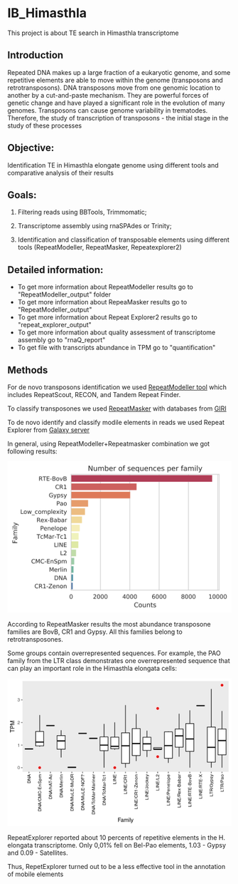# IB_Himasthla
This project is about TE search in Himasthla transcriptome

## Introduction
Repeated DNA makes up a large fraction of a eukaryotic genome, and some repetitive elements are able to move within the genome (transposons and retrotransposons). DNA transposons move from one genomic location to another by a cut-and-paste mechanism. They are powerful forces of genetic change and have played a significant role in the evolution of many genomes.
Transposons can cause genome variability in trematodes. Therefore, the study of transcription of transposons - the initial stage in the study of these processes

## Objective:
Identification TE in Himasthla elongate genome using different tools and comparative analysis of their results

## Goals:

1. Filtering reads using BBTools, Trimmomatic;

2. Transcriptome assembly using rnaSPAdes or Trinity;

3. Identification and classification of transposable elements using different tools (RepeatModeller, RepeatMasker, Repeatexplorer2)

## Detailed information:

* To get more information about RepeatModeller results go to "RepeatModeller_output" folder
* To get more information about RepeaMasker results go to "RepeatModeller_output"
* To get more information about Repeat Explorer2 results go to "repeat_explorer_output"
* To get more information about quality assessment of transcriptome assembly go to "rnaQ_report"
* To get file with transcripts abundance in TPM go to "quantification"

## Methods

For de novo transposons identification we used [RepeatModeller tool](http://www.repeatmasker.org/RepeatModeler/) which includes RepeatScout, RECON, and Tandem Repeat Finder.

To classify transposones we used [RepeatMasker](http://www.repeatmasker.org/) with databases from [GIRI](https://www.girinst.org/repbase/)

To de novo identify and classify modile elements in reads we used Repeat Explorer from [Galaxy server](http://repeatexplorer.org/)

In general, using RepeatModeller+Repeatmasker combination we got following results:

![RepeatModeller+RepeatMasker results](https://github.com/NickPanyushev/IB_Himasthla/blob/master/Plots/Counts.png)

According to RepeatMasker results the most abundance transposone families are BovB, CR1 and Gypsy. All this families belong to retrotransposones.

Some groups contain overrepresented sequences. For example, the PAO family from the LTR class demonstrates one overrepresented sequence that can play an important role in the Himasthla elongata cells:

![overrepresented sequences](https://github.com/NickPanyushev/IB_Himasthla/blob/master/Plots/Rplot02.jpeg)


RepeatExplorer reported about 10 percents of repetitive elements in the H. elongata transcriptome. Only 0,01% fell on Bel-Pao elements, 1.03 - Gypsy and 0.09 - Satellites. 

Thus, RepetExplorer turned out to be a less effective tool in the annotation of mobile elements




